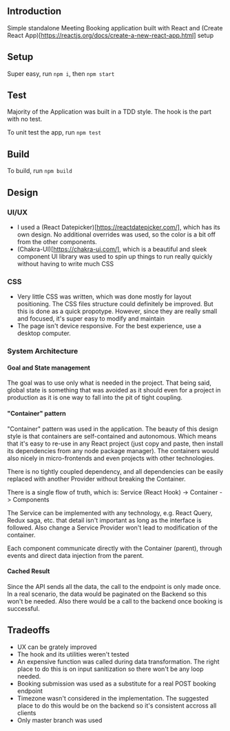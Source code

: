 ## Introduction
Simple standalone Meeting Booking application built with React and (Create React App)[https://reactjs.org/docs/create-a-new-react-app.html] setup

## Setup
Super easy, run `npm i`, then `npm start`

## Test
Majority of the Application was built in a TDD style. The hook is the part with no test.

To unit test the app, run `npm test`

## Build
To build, run `npm build`

## Design

### UI/UX
 - I used a (React Datepicker)[https://reactdatepicker.com/], which has its own design. No additional overrides was used, so the color is a bit off from the other components.
-  (Chakra-UI)[https://chakra-ui.com/], which is a beautiful and sleek component UI library was used to spin up things to run really quickly without having to write much CSS

### CSS
- Very little CSS was written, which was done mostly for layout positioning. The CSS files structure could definitely be improved. But this is done as a quick propotype. However, since they are really small and focused, it's super easy to modify and maintain
- The page isn't device responsive. For the best experience, use a desktop computer.

### System Architecture

#### Goal and State management
The goal was to use only what is needed in the project. That being said, global state is something that was avoided as it should even for a project in production as it is one way to fall into the pit of tight coupling.

#### "Container" pattern
"Container" pattern was used in the application. The beauty of this design style is that containers are self-contained and autonomous. Which means that it's easy to re-use in any React project (just copy and paste, then install its dependencies from any node package manager). The containers would also nicely in micro-frontends and even projects with other technologies.

There is no tightly coupled dependency, and all dependencies can be easily replaced with another Provider without breaking the Container.

There is a single flow of truth, which is:
Service (React Hook) -> Container -> Components

The Service can be implemented with any technology, e.g. React Query, Redux saga, etc. that detail isn't important as long as the interface is followed. Also change a Service Provider won't lead to modification of the container.

Each component communicate directly with the Container (parent), through events and direct data injection from the parent.

#### Cached Result
Since the API sends all the data, the call to the endpoint is only made once. In a real scenario, the data would be paginated on the Backend so this won't be needed. Also there would be a call to the backend once booking is successful.

## Tradeoffs
- UX can be grately improved
- The hook and its utilities weren't tested
- An expensive function was called during data transformation. The right place to do this is on input sanitization so there won't be any loop needed.
- Booking submission was used as a substitute for a real POST booking endpoint
- Timezone wasn't considered in the implementation. The suggested place to do this would be on the backend so it's consistent accross all clients
- Only master branch was used
